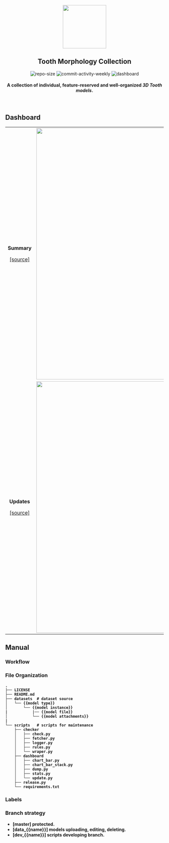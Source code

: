 <p align="center"><img src="https://imgbed.scubot.com/image/RoundCorner_1.png" width=138></p>

<p><h2 align="center">
Tooth Morphology Collection
</h2></p>

<div align="center">

![repo-size](https://img.shields.io/github/repo-size/hx-w/tooth_morphology?style=for-the-badge&logo=starship&color=C9CBFF&logoColor=D9E0EE&labelColor=302D41")
![commit-activity-weekly](https://img.shields.io/github/commit-activity/w/hx-w/tooth_morphology?style=for-the-badge&logo=github&color=F2CDCD&logoColor=D9E0EE&labelColor=302D41")
![dashboard](https://img.shields.io/github/actions/workflow/status/hx-w/tooth_morphology/DASHBOARD_UPDATER.yml?label=dashboard&style=for-the-badge&logo=gitbook&color=B5E8E0&logoColor=D9E0EE&labelColor=302D41")
</div>

<h4 align="center"><strong>
A collection of individual, feature-reserved and well-organized <em>3D Tooth models</em>.
<strong></h4>

<br/>
<!-- &nbsp; -->

## Dashboard

<table border="0">
<tr>
<td>
<p align="center"><strong>Summary</strong></p>
<p align="center"><a href="http://chat.scubot.com:7890/get/summary-?redirect=true" target="view_window"> [source]  </a></p>
</td>
<td><img src=http://chat.scubot.com:7890/get/summary-?redirect=false width=800/></td>
</tr>
<tr>
<td>
<p align="center"><strong>Updates</strong></p>
<p align="center"><a href="http://chat.scubot.com:7890/get/diff-?redirect=true" target="view_window"> [source] </a> </p>
</td>
<td><img src=http://chat.scubot.com:7890/get/diff-?redirect=false width=800/></td>
</tr>
</table>

## Manual

### Workflow


### File Organization

```text
.
├── LICENSE
├── README.md
├── datasets  # dataset source
│   └── {{model type}}
│       └── {{model instance}}
|           |── {{model file}}
│           └── {{model attachments}}
|
└── scripts   # scripts for maintenance
    ├── checker
    │   ├── check.py
    │   ├── fetcher.py
    │   ├── logger.py
    │   ├── rules.py
    │   └── wraper.py
    ├── dashboard
    │   ├── chart_bar.py
    │   ├── chart_bar_stack.py
    │   ├── dump.py
    │   ├── stats.py
    │   └── update.py
    ├── release.py
    └── requirements.txt
```

### Labels


### Branch strategy

- [master] protected.
- [data_{{name}}] models uploading, editing, deleting.
- [dev_{{name}}] scripts developing branch.
